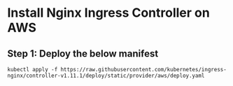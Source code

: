 # Install Nginx Ingress Controller on AWS

## Step 1: Deploy the below manifest
    kubectl apply -f https://raw.githubusercontent.com/kubernetes/ingress-nginx/controller-v1.11.1/deploy/static/provider/aws/deploy.yaml
